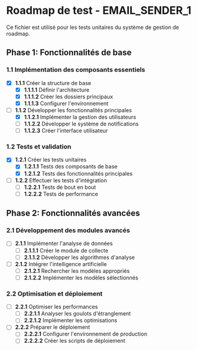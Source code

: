 # Roadmap de test - EMAIL_SENDER_1

Ce fichier est utilisé pour les tests unitaires du système de gestion de roadmap.

## Phase 1: Fonctionnalités de base

### 1.1 Implémentation des composants essentiels
- [x] **1.1.1** Créer la structure de base
  - [x] **1.1.1.1** Définir l'architecture
  - [x] **1.1.1.2** Créer les dossiers principaux
  - [x] **1.1.1.3** Configurer l'environnement
- [ ] **1.1.2** Développer les fonctionnalités principales
  - [x] **1.1.2.1** Implémenter la gestion des utilisateurs
  - [ ] **1.1.2.2** Développer le système de notifications
  - [ ] **1.1.2.3** Créer l'interface utilisateur

### 1.2 Tests et validation
- [x] **1.2.1** Créer les tests unitaires
  - [x] **1.2.1.1** Tests des composants de base
  - [x] **1.2.1.2** Tests des fonctionnalités principales
- [ ] **1.2.2** Effectuer les tests d'intégration
  - [ ] **1.2.2.1** Tests de bout en bout
  - [ ] **1.2.2.2** Tests de performance

## Phase 2: Fonctionnalités avancées

### 2.1 Développement des modules avancés
- [ ] **2.1.1** Implémenter l'analyse de données
  - [ ] **2.1.1.1** Créer le module de collecte
  - [ ] **2.1.1.2** Développer les algorithmes d'analyse
- [ ] **2.1.2** Intégrer l'intelligence artificielle
  - [ ] **2.1.2.1** Rechercher les modèles appropriés
  - [ ] **2.1.2.2** Implémenter les modèles sélectionnés

### 2.2 Optimisation et déploiement
- [ ] **2.2.1** Optimiser les performances
  - [ ] **2.2.1.1** Analyser les goulots d'étranglement
  - [ ] **2.2.1.2** Implémenter les optimisations
- [ ] **2.2.2** Préparer le déploiement
  - [ ] **2.2.2.1** Configurer l'environnement de production
  - [ ] **2.2.2.2** Créer les scripts de déploiement

